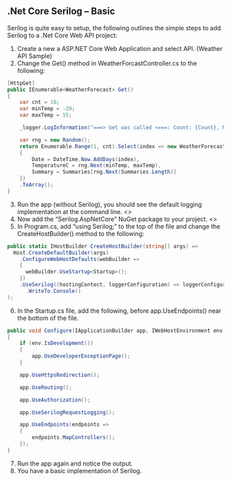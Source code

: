 ## .Net Core Serilog – Basic

Serilog is quite easy to setup, the following outlines the simple steps to add Serilog to a .Net Core Web API project:
1.	Create a new a ASP.NET Core Web Application and select API. (Weather API Sample)
2.	Change the Get() method in WeatherForcastController.cs to the following:
  ```C#
  [HttpGet]
  public IEnumerable<WeatherForecast> Get()
  {
      var cnt = 10;
      var minTemp = -20;
      var maxTemp = 55;

      _logger.LogInformation("===> Get was called <===: Count: {Count}, MinTemp: {MinTemp}, MaxTemp: {MaxTemp}", cnt, minTemp, maxTemp);

      var rng = new Random();
      return Enumerable.Range(1, cnt).Select(index => new WeatherForecast
      {
          Date = DateTime.Now.AddDays(index),
          TemperatureC = rng.Next(minTemp, maxTemp),
          Summary = Summaries[rng.Next(Summaries.Length)]
      })
      .ToArray();
  }
  ```
3.	Run the app (without Serilog), you should see the default logging implementation at the command line.
  <<insert image>>
4.	Now add the “Serilog.AspNetCore” NuGet package to your project.
  <<insert image>>
5.	In Program.cs, add “using Serilog;” to the top of the file and change the  CreateHostBuilder() method to the following:
  ```C#
  public static IHostBuilder CreateHostBuilder(string[] args) =>
    Host.CreateDefaultBuilder(args)
      .ConfigureWebHostDefaults(webBuilder =>
      {
        webBuilder.UseStartup<Startup>();
      })
      .UseSerilog((hostingContect, loggerConfiguration) => loggerConfiguration
        .WriteTo.Console()
  );
  ```
6.	In the Startup.cs file, add the following, before app.UseEndpoints() near the bottom of the file.
  ```C#
  public void Configure(IApplicationBuilder app, IWebHostEnvironment env)
  {
      if (env.IsDevelopment())
      {
          app.UseDeveloperExceptionPage();
      }

      app.UseHttpsRedirection();

      app.UseRouting();

      app.UseAuthorization();

      app.UseSerilogRequestLogging();

      app.UseEndpoints(endpoints =>
      {
          endpoints.MapControllers();
      });
  }
  ```
7.	Run the app again and notice the output.
8.  You have a basic implementation of Serilog.
